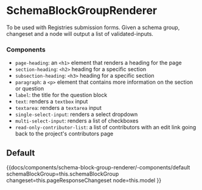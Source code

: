 # SchemaBlockGroupRenderer

To be used with Registries submission forms.  Given a schema group, changeset and a node will output a list of validated-inputs.

### Components

- `page-heading`: an `<h1>` element that renders a heading for the page
- `section-heading`: `<h2>` heading for a specific section
- `subsection-heading`: `<h3>` heading for a specific section
- `paragraph`: a `<p>` element that contains more information on the section or question
- `label`: the title for the question block
- `text`: renders a `textbox` input
- `textarea`: renders a `textarea` input
- `single-select-input`: renders a select dropdown
- `multi-select-input`: renders a list of checkboxes
- `read-only-contributor-list`: a list of contributors with an edit link going back to the project's contributors page


## Default
{{docs/components/schema-block-group-renderer/-components/default
    schemaBlockGroup=this.schemaBlockGroup
    changeset=this.pageResponseChangeset
    node=this.model
}}
